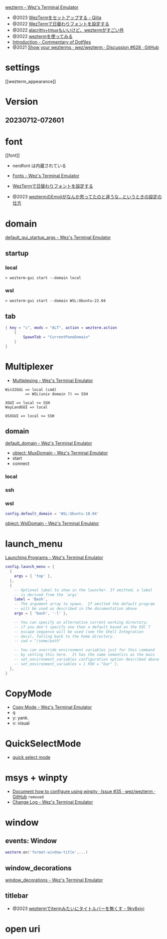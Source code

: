 [wezterm - Wez's Terminal Emulator](https://wezfurlong.org/wezterm/)

- @2023 [WezTermをセットアップする - Qiita](https://qiita.com/sonarAIT/items/0571c869e5f9ab3be817)
- @2022 [WezTermで日替わりフォントを設定する](https://zenn.dev/htlsne/articles/wezterm-rotate-font)
- @2022 [alacritty+tmuxもいいけど、weztermがすごい件](https://zenn.dev/yutakatay/articles/wezterm-intro)
- @2022 [weztermを使ってみる](https://zenn.dev/eetann/scraps/fe0a32896b6de8)
- [Introduction - Commentary of Dotfiles](https://coralpink.github.io/commentary/index.html)
- @2021 [Show your wezterms · wez/wezterm · Discussion #628 · GitHub](https://github.com/wez/wezterm/discussions/628)

# settings
[[wezterm_appearance]]

# Version
## 20230712-072601

# font
[[font]]
- nerdfont は内蔵されている

- [Fonts - Wez's Terminal Emulator](https://wezfurlong.org/wezterm/config/fonts.html)
- [WezTermで日替わりフォントを設定する](https://zenn.dev/htlsne/articles/wezterm-rotate-font)

- @2023 [weztermのEmojiがなんか思ってたのと違うな...というときの設定の仕方](https://zenn.dev/paiza/articles/9ca689a0365b05)
# domain

[default_gui_startup_args - Wez's Terminal Emulator](https://wezfurlong.org/wezterm/config/lua/config/default_gui_startup_args.html)

## startup
### local
```
> wezterm-gui start --domain local 
```

### wsl
```
> wezterm-gui start --domain WSL:Ubuntu-22.04
```

## tab
```lua
{ key = "c", mods = "ALT", action = wezterm.action 
	{ 
		SpawnTab = "CurrentPaneDomain" 
	}
} 
```

# Multiplexer
- [Multiplexing - Wez's Terminal Emulator](https://wezfurlong.org/wezterm/multiplexing.html)

```
Win32GUi => local (cmd)
         => WSL(unix domain ?) <= SSH

XGUI => local <= SSH
WayLandGUI => local

OSXGUI => local <= SSH
```

## domain
[default_domain - Wez's Terminal Emulator](https://wezfurlong.org/wezterm/config/lua/config/default_domain.html)

- [object: MuxDomain - Wez's Terminal Emulator](https://wezfurlong.org/wezterm/config/lua/MuxDomain/index.html)
- start
- connect
### local

### ssh

### wsl
```lua
config.default_domain = 'WSL:Ubuntu-18.04'
```

[object: WslDomain - Wez's Terminal Emulator](https://wezfurlong.org/wezterm/config/lua/WslDomain.html)

# launch_menu
[Launching Programs - Wez's Terminal Emulator](https://wezfurlong.org/wezterm/config/launch.html#the-launcher-menu)

```lua
config.launch_menu = {
  {
    args = { 'top' },
  },
  {
    -- Optional label to show in the launcher. If omitted, a label
    -- is derived from the `args`
    label = 'Bash',
    -- The argument array to spawn.  If omitted the default program
    -- will be used as described in the documentation above
    args = { 'bash', '-l' },

    -- You can specify an alternative current working directory;
    -- if you don't specify one then a default based on the OSC 7
    -- escape sequence will be used (see the Shell Integration
    -- docs), falling back to the home directory.
    -- cwd = "/some/path"

    -- You can override environment variables just for this command
    -- by setting this here.  It has the same semantics as the main
    -- set_environment_variables configuration option described above
    -- set_environment_variables = { FOO = "bar" },
  },
}
```

# CopyMode
- [Copy Mode - Wez's Terminal Emulator](https://wezfurlong.org/wezterm/copymode.html)
- q
- y: yank.
- v: visual

# QuickSelectMode
- [quick select mode](https://wezfurlong.org/wezterm/quickselect.html)

# msys + winpty
- [Document how to configure using winpty · Issue #35 · wez/wezterm · GitHub](https://github.com/wez/wezterm/issues/35)
`removed`
- [Change Log - Wez's Terminal Emulator](https://wezfurlong.org/wezterm/changelog.html) 

# window
## events: Window 
```lua
wezterm.on('format-window-title',...)
```
## window_decorations
[window_decorations - Wez's Terminal Emulator](https://wezfurlong.org/wezterm/config/lua/config/window_decorations.html#window_decorations--title--resize)
## titlebar
- @2023 [weztermでitermみたいにタイトルバーを無くす - 9kv8xiyi](https://sugiurahiromichi.hatenablog.com/entry/2023/03/13/205626)

# open uri

